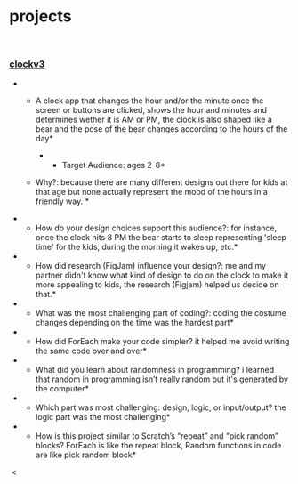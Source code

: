 # **projects** 

<br>

### **[clockv3](https://github.com/ipekgulec/ipekgulec/blob/main/projects_kaynak/ayılı%20saat.swiftpm.zip)**

- * A clock app that changes the hour and/or the minute once the screen or buttons are clicked, shows the hour and minutes and determines wether it is AM or PM, the clock is also shaped like a bear and the pose of the bear changes according to the hours of the day*
 
    - * Target Audience: ages 2-8*

  * Why?: because there are many different designs out there for kids at that age but none actually represent the mood of the hours in a friendly way. *

- * How do your design choices support this audience?: for instance, once the clock hits 8 PM the bear starts to sleep representing 'sleep time' for the kids, during the morning it wakes up, etc.*

- * How did research (FigJam) influence your design?: me and my partner didn't know what kind of design to do on the clock to make it more appealing to kids, the research (Figjam) helped us decide on that.*

- * What was the most challenging part of coding?: coding the costume changes depending on the time was the hardest part*
  
- * How did ForEach make your code simpler? it helped me avoid writing the same code over and over*

- * What did you learn about randomness in programming? i learned that random in programming isn’t really random but it's generated by the computer*

- * Which part was most challenging: design, logic, or input/output? the logic part was the most challenging*

- * How is this project similar to Scratch’s “repeat” and “pick random” blocks? ForEach is like the repeat block, Random functions in code are like pick random block*

<img src="" with="">
<
